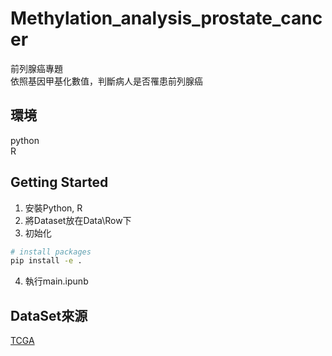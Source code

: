 # Methylation_analysis_prostate_cancer

前列腺癌專題\
依照基因甲基化數值，判斷病人是否罹患前列腺癌

## 環境

python\
R

## Getting Started

1. 安裝Python, R
2. 將Dataset放在Data\Row下
3. 初始化

```bash
# install packages
pip install -e .
```

4. 執行main.ipunb

## DataSet來源

[TCGA](https://www.cancer.gov/ccg/research/genome-sequencing/tcga)